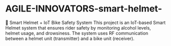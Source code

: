 # AGILE-INNOVATORS-smart-helmet-
🚨 Smart Helmet + IoT Bike Safety System  This project is an IoT-based Smart Helmet system that ensures rider safety by monitoring alcohol levels, helmet usage, and drowsiness. The system uses RF communication between a helmet unit (transmitter) and a bike unit (receiver).

